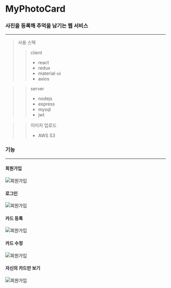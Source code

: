 # MyPhotoCard

### 사진을 등록해 추억을 남기는 웹 서비스

---

> 사용 스택
>
> > client
> >
> > - react
> > - redux
> > - material-ui
> > - axios

> > server
> >
> > - nodejs
> > - express
> > - mysql
> > - jwt

> > 이미지 업로드
> >
> > - AWS S3

### 기능

---

#### 회원가입

![회원가입](gif/signup.gif)

#### 로그인

![회원가입](gif/login.gif)

#### 카드 등록

![회원가입](gif/post.gif)

#### 카드 수정

![회원가입](gif/fix.gif)

#### 자신의 카드만 보기

![회원가입](gif/mypost.gif)
